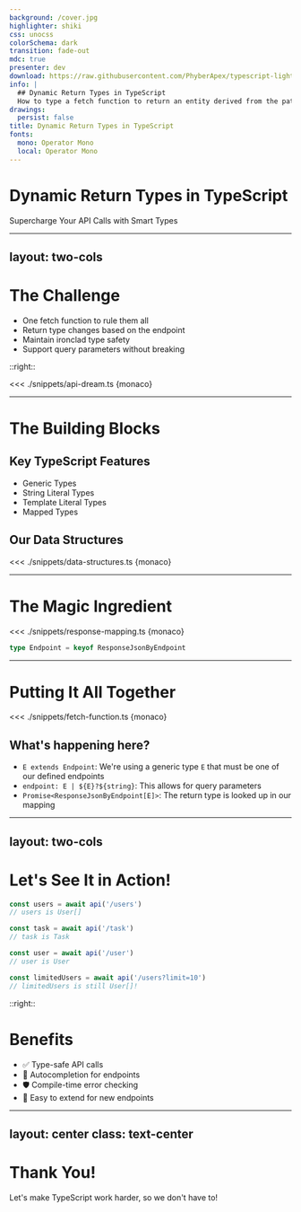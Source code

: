 ```yaml
---
background: /cover.jpg
highlighter: shiki
css: unocss
colorSchema: dark
transition: fade-out
mdc: true
presenter: dev
download: https://raw.githubusercontent.com/PhyberApex/typescript-lightning-talks/main/06-return-type-by-parameter/06-return-type-by-parameter.pdf
info: |
  ## Dynamic Return Types in TypeScript
  How to type a fetch function to return an entity derived from the path parameter
drawings:
  persist: false
title: Dynamic Return Types in TypeScript
fonts:
  mono: Operator Mono
  local: Operator Mono
---
```


# Dynamic Return Types in TypeScript
Supercharge Your API Calls with Smart Types

<!--
Welcome, TypeScript enthusiasts! Today, we're diving into the exciting world of dynamic return types. 
We'll explore how to create a fetch function so smart, it knows what type to return based on the URL you give it.
Buckle up for a journey into the heart of TypeScript's type system!
-->

---
layout: two-cols
---

# The Challenge

<v-clicks>

- One fetch function to rule them all
- Return type changes based on the endpoint
- Maintain ironclad type safety
- Support query parameters without breaking

</v-clicks>

::right::

<div v-click>

<<< ./snippets/api-dream.ts {monaco}

</div>

<!--
Let's set the stage for our TypeScript adventure.

[click] We want to create a single, powerful fetch function that works for all our API endpoints.

[click] But here's the twist - we want the return type to change depending on which endpoint we're calling.

[click] And of course, we can't compromise on type safety. TypeScript should catch any mistakes at compile time.

[click] Oh, and let's not forget query parameters. They shouldn't mess up our type inference.

[click] On the right, you can see what we're aiming for. Wouldn't it be amazing if our API calls looked like this, with perfect type inference?
-->

---

# The Building Blocks

<div class="grid grid-cols-2 gap-4">
<div>

## Key TypeScript Features

<v-clicks>

- Generic Types
- String Literal Types
- Template Literal Types
- Mapped Types

</v-clicks>

</div>
<div>

## Our Data Structures

<<< ./snippets/data-structures.ts {monaco}

</div>
</div>

<!--
Before we dive into the solution, let's review our toolkit.

[click] On the left, we have the key TypeScript features we'll be using:

[click] Generic Types - they're like variables, but for types!
[click] String Literal Types - because sometimes a string is more than just a string
[click] Template Literal Types - for when you need to get creative with your type strings
[click] Mapped Types - to transform and manipulate our types

[click] On the right, we have our data structures. These interfaces define what our API responses look like.
Understanding these is crucial for building our type-safe fetch function.
-->

---

# The Magic Ingredient

<div>

<<< ./snippets/response-mapping.ts {monaco}

</div>

<div class="mt-4 text-center">
  <carbon-arrow-down class="text-4xl animate-bounce" />
</div>

<div v-click>

```ts
type Endpoint = keyof ResponseJsonByEndpoint
```

</div>

<!--
Now, let's reveal the secret sauce of our solution.

Behold, the ResponseJsonByEndpoint type! This is where we map our API endpoints to their corresponding response types.

It's like a menu for our API. When we order from '/users', we expect to get a User array. When we ask for '/task', we should receive a single Task.

[click] And from this mapping, we can derive our Endpoint type. It's simply the keys of our ResponseJsonByEndpoint.

This mapping is the foundation that allows our fetch function to be so smart about its return types.
-->

---

# Putting It All Together

<div class="grid grid-cols-2 gap-4">
<div>

<<< ./snippets/fetch-function.ts {monaco}

</div>
<div>

## What's happening here?

<v-clicks>

- `E extends Endpoint`: We're using a generic type `E` that must be one of our defined endpoints
- `endpoint: E | ${E}?${string}`: This allows for query parameters
- `Promise<ResponseJsonByEndpoint[E]>`: The return type is looked up in our mapping

</v-clicks>

</div>
</div>

<!--
Now, let's bring it all together with our api function.

Here's the code that makes the magic happen. It might look intimidating at first, but let's break it down.

On the right, we'll explain what's going on:

[click] First, we use a generic type E that extends our Endpoint type. This ensures we only accept valid endpoints.

[click] The endpoint parameter can be either E (a bare endpoint) or a template literal type that allows for query parameters.

[click] The return type is where the real magic happens. We use our ResponseJsonByEndpoint mapping to look up the correct return type based on the endpoint.

With this setup, TypeScript can infer the correct return type for any endpoint we use, even with query parameters!
-->

---
layout: two-cols
---

# Let's See It in Action!

<v-clicks>

```ts
const users = await api('/users')
// users is User[]

const task = await api('/task')
// task is Task

const user = await api('/user')
// user is User

const limitedUsers = await api('/users?limit=10')
// limitedUsers is still User[]!
```

</v-clicks>

::right::

<div class="ml-4">

# Benefits

<v-clicks>

- ✅ Type-safe API calls
- 🚀 Autocompletion for endpoints
- 🛡️ Compile-time error checking
- 🔄 Easy to extend for new endpoints

</v-clicks>

</div>

<!--
Let's put our creation to the test and see it in action!

[click] When we call api with '/users', TypeScript knows it should return an array of Users.

[click] Calling '/task' correctly infers a single Task return type.

[click] '/user' gives us a single User, as expected.

[click] And look at this - even with query parameters, we still get the correct User array type!

On the right, let's recap the benefits of this approach:

[click] We get fully type-safe API calls. No more guessing what the response will look like!

[click] Your IDE can now autocomplete valid endpoints for you.

[click] If you try to use an endpoint that doesn't exist, you'll get a compile-time error.

[click] And when you add new endpoints to your API, just update the ResponseJsonByEndpoint type, and everything else adapts automatically!
-->

---
layout: center
class: text-center
---

# Thank You!

Let's make TypeScript work harder, so we don't have to!

<!--
And there you have it! We've created a type-safe, flexible API fetching function that adapts its return type based on the endpoint.

Remember, TypeScript is here to make our lives easier. By leveraging its powerful type system, we can create APIs that are not just functional, but delightful to use.

Thank you for joining me on this TypeScript journey. Now go forth and create amazing, type-safe applications!
-->